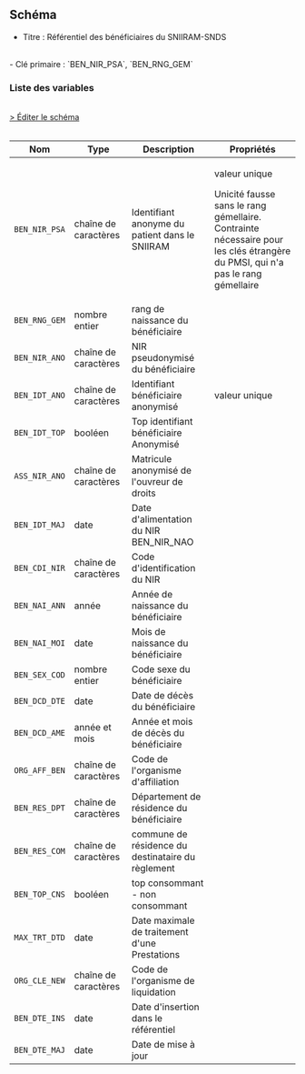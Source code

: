 ## Schéma

- Titre : Référentiel des bénéficiaires du SNIIRAM-SNDS
<br />
- Clé primaire : `BEN_NIR_PSA`, `BEN_RNG_GEM`

### Liste des variables
<br />
<div>
    <a href="https://gitlab.com/healthdatahub/schema-snds/edit/master/schemas/BENEFICIAIRE/IR_BEN_R.json"  
    arget="_blank" rel="noopener noreferrer">> Éditer le schéma</a>
    <OutboundLink />
</div>
<br />

Nom|Type|Description|Propriétés
-|-|-|-
`BEN_NIR_PSA`|chaîne de caractères|Identifiant anonyme du patient dans le SNIIRAM|<p>valeur unique</p><p>Unicité fausse sans le rang gémellaire. Contrainte nécessaire pour les clés étrangère du PMSI, qui n&#x27;a pas le rang gémellaire</p>|
`BEN_RNG_GEM`|nombre entier|rang de naissance du bénéficiaire||
`BEN_NIR_ANO`|chaîne de caractères|NIR pseudonymisé du bénéficiaire||
`BEN_IDT_ANO`|chaîne de caractères|Identifiant bénéficiaire anonymisé|<p>valeur unique</p>|
`BEN_IDT_TOP`|booléen|Top identifiant bénéficiaire Anonymisé||
`ASS_NIR_ANO`|chaîne de caractères|Matricule anonymisé de l&#x27;ouvreur de droits||
`BEN_IDT_MAJ`|date|Date d&#x27;alimentation du NIR BEN_NIR_NAO||
`BEN_CDI_NIR`|chaîne de caractères|Code d&#x27;identification du NIR||
`BEN_NAI_ANN`|année|Année de naissance du bénéficiaire||
`BEN_NAI_MOI`|date|Mois de naissance du bénéficiaire||
`BEN_SEX_COD`|nombre entier|Code sexe du bénéficiaire||
`BEN_DCD_DTE`|date|Date de décès du bénéficiaire||
`BEN_DCD_AME`|année et mois|Année et mois de décès du bénéficiaire||
`ORG_AFF_BEN`|chaîne de caractères|Code de l&#x27;organisme d&#x27;affiliation||
`BEN_RES_DPT`|chaîne de caractères|Département de résidence du bénéficiaire||
`BEN_RES_COM`|chaîne de caractères|commune de résidence du destinataire du règlement||
`BEN_TOP_CNS`|booléen|top consommant - non consommant||
`MAX_TRT_DTD`|date|Date maximale de traitement d&#x27;une Prestations||
`ORG_CLE_NEW`|chaîne de caractères|Code de l&#x27;organisme de liquidation||
`BEN_DTE_INS`|date|Date d&#x27;insertion dans le référentiel||
`BEN_DTE_MAJ`|date|Date de mise à jour||

